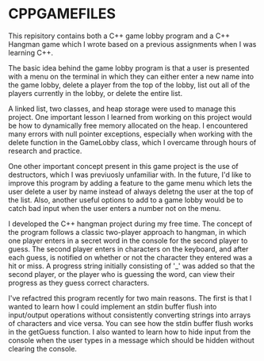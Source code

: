 # CPPGAMEFILES

This repisitory contains both a C++ game lobby program and a C++ Hangman game which I wrote based on a previous assignments when I was learning C++. 

The basic idea behind the game lobby program is that a user is presented with a menu on the terminal in which they can either enter a new name into the game lobby, delete a player from the top of the lobby, list out all of the players currently in the lobby, or delete the entire list. 

A linked list, two classes, and heap storage were used to manage this project. One important lesson I learned from working on this project would be how to dynamically free memory allocated on the heap. I encountered many errors with null pointer exceptions, especially when working with the delete function in the GameLobby class, which I overcame through hours of research and practice. 

One other important concept present in this game project is the use of destructors, which I was previuosly unfamiliar with. In the future, I'd like to improve this program by adding a feature to the game menu which lets the user delete a user by name instead of always deletng the user at the top of the list. Also, another useful options to add to a game lobby would be to catch bad input when the user enters a number not on the menu. 

I developed  the C++ hangman project during my free time. The concept of the program follows a classic two-player approach to hangman, in which one player enters in a secret word in the console for the second player to guess. The second player enters in characters on the keyboard, and after each guess, is notified on whether or not the character they entered was a hit or miss. A progress string initially consisting of '_' was added so that the second player, or the player who is guessing the word, can view their progress as they guess correct characters.

I've refactred this program recently for two main reasons. The first is that I wanted to learn how I could implement an stdin buffer flush into input/output operations without consistently converting strings into arrays of characters and vice versa. You can see how the stdin buffer flush works in the getGuess function. I also wanted to learn how to hide input from the console when the user types in a message which should be hidden without clearing the console.
